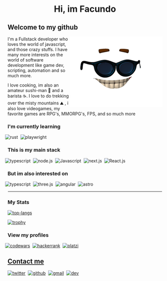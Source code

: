 <h1 style="text-align: center">Hi, im Facundo </h1>

<h2> Welcome to my github </h2>
<div>
  <img align="right" width="300px" src=https://github.com/FacundoPalombo/FacundoPalombo/blob/main/.assets/what-a-picardy-troesma.png >
  <p>I'm a Fullstack developer who loves the world of javascript, and those crazy stuffs. I have many more interests on the world of software development like game dev, scripting, automation and so much more.</p>
  <p>I love cooking, im also an amateur sushi-man 🍣 and a barista ☕. I love to do trekking over the misty mountains ⛰️ <yeah, im a 🧙‍♂️LOTR Fan>, i also love videogames, my favorite games are RPG's, MMORPG's, FPS, and so much more</p>
</div>

<h3>I'm currently learning</h3>
<div style="display:flex; flex-direction: row; align-items: center;justify-content: start;gap: 8px; margin-left: -8px; margin-bottom: 5px;">
  <img src=https://img.shields.io/badge/rust-000?logo=rust&style=for-the-badge&logoColor=white
   alt=rust  />
   <img src=https://img.shields.io/badge/playwright-2EAD33?logo=playwright&style=for-the-badge&logoColor=white
   alt=playwright  />
</div>



<h3>This is my main stack</h3>
<div style="display:flex; flex-direction: row; align-items: center;justify-content: start;gap: 8px; margin-left: -8px; margin-bottom: 5px;">
  <img src=https://img.shields.io/badge/Typescript-007acc?logo=typescript&style=for-the-badge&logoColor=white
   alt=typescript  />
   <img src=https://img.shields.io/badge/Node.js-44883e?logo=node.js&style=for-the-badge&logoColor=white
   alt=node.js  />
    <img src=https://img.shields.io/badge/Javascript-f7df1e?logo=Javascript&style=for-the-badge&logoColor=black
   alt=Javascript  />
   <img src=https://img.shields.io/badge/next.js-000?logo=next.js&style=for-the-badge&logoColor=white
   alt=next.js  />
   <img src=https://img.shields.io/badge/react-61DAFB?logo=react&style=for-the-badge&logoColor=black
   alt=React.js  />
</div>



<h3>But im also interested on</h3>
<div style="display:flex; flex-direction: row; align-items: center;justify-content: start;gap: 8px; margin-left: -8px; margin-bottom: 5px;">
  <img src=https://img.shields.io/badge/python-3776AB?logo=python&style=for-the-badge&logoColor=white
   alt=typescript  />
   <img src=https://img.shields.io/badge/three.js-44883e?logo=three.js&style=for-the-badge&logoColor=white
   alt=three.js  />
   <img src=https://img.shields.io/badge/Angular-0F0F11?logo=angular&style=for-the-badge&logoColor=white
   alt=angular  />
    <img src=https://img.shields.io/badge/Astro-BC52EE?logo=astro&style=for-the-badge&logoColor=white
   alt=astro  />
</div>

<hr style="border: 1px solid #fafafa;">

<h3> My Stats </h3>

[![top-langs](https://github-readme-stats.vercel.app/api/top-langs/?username=FacundoPalombo&layout=compact&theme=onedark)](https://github-readme-stats.vercel.app/api/top-langs/)


[![trophy](https://github-profile-trophy.vercel.app/?username=FacundoPalombo&theme=onedark&column=-1&margin-w=8&margin-h=8&no-bg=false)](https://github.com/ryo-ma/github-profile-trophy)

<h3>View my profiles</h3>

<div style="display:flex; flex-direction: row; align-items: center;justify-content: start;gap: 8px; margin-left: -8px; margin-bottom: 5px;">

  <a href="https://www.codewars.com/users/FacundoPalombo" target="_blank">
  <img src=https://img.shields.io/badge/codewars-B1361E?&style=for-the-badge&logo=codewars&logoColor=white alt=codewars  />

  <a href="https://www.hackerrank.com/profile/facundo_palombo" target="_blank">
  <img src=https://img.shields.io/badge/hackerrank-00EA64?style=for-the-badge&logo=hackerrank&logoColor=white alt=hackerrank  />

  <a href="https://platzi.com/p/facundopalombo/" target="_blank">
  <img src=https://img.shields.io/badge/platzi-98CA3F?style=for-the-badge&logo=platzi&logoColor=white alt=platzi  />

</div>

<h2> Contact me</h2>

<div style="display:flex; flex-direction: row; align-items: center;justify-content: start;gap: 8px; margin-left: -8px; margin-bottom: 5px;">

  <a href="https://twitter.com/PalomboFacundo" target="_blank">
  <img src=https://img.shields.io/badge/twitter-1DA1F2?&style=for-the-badge&logo=twitter&logoColor=white alt=twitter  />

  <a href="https://github.com/facundoPalombo" target="_blank">
  <img src=https://img.shields.io/badge/github-181717?style=for-the-badge&logo=github&logoColor=white alt=github  />

  <a href="mailto:facundo.palombo@gmail.com" target="_blank">
  <img src=https://img.shields.io/badge/gmail-EA4335?&style=for-the-badge&logo=gmail&logoColor=white alt=gmail  />
  
  <a href="https://dev.to/facundopalombo" target="_blank">
  <img src=https://img.shields.io/badge/dev.to-0A0A0A?style=for-the-badge&logo=dev.to&logoColor=white alt=dev  />
</div>

<!--
**FacundoPalombo/FacundoPalombo** is a ✨ _special_ ✨ repository because its `README.md` (this file) appears on your GitHub profile.


Here are some ideas to get you started:

- 🔭 I’m currently working on ...
- 🌱 I’m currently learning ...
- 👯 I’m looking to collaborate on ...
- 🤔 I’m looking for help with ...
- 💬 Ask me about ...
- 📫 How to reach me: ...
- 😄 Pronouns: ...
- ⚡ Fun fact: ...
-->
